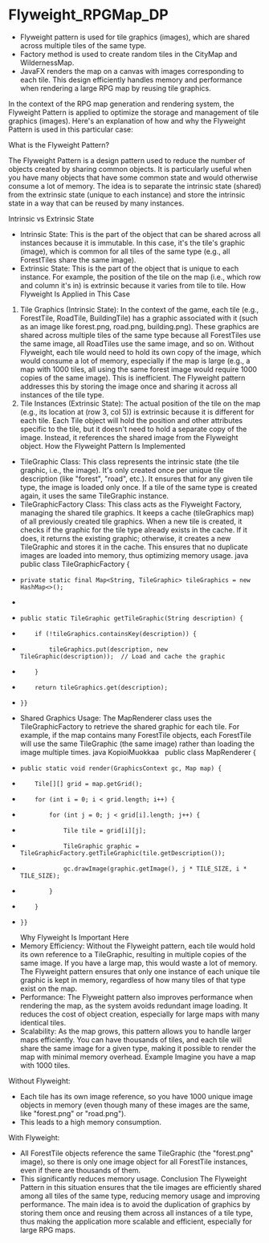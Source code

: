 # Flyweight_RPGMap_DP
* Flyweight pattern is used for tile graphics (images), which are shared across multiple tiles of the same type.
* Factory method is used to create random tiles in the CityMap and WildernessMap.
* JavaFX renders the map on a canvas with images corresponding to each tile.
  This design efficiently handles memory and performance when rendering a large RPG map by reusing tile graphics.


In the context of the RPG map generation and rendering system, the Flyweight Pattern is applied to optimize the storage and management of tile graphics (images). Here's an explanation of how and why the Flyweight Pattern is used in this particular case:

What is the Flyweight Pattern?

The Flyweight Pattern is a design pattern used to reduce the number of objects created by sharing common objects. It is particularly useful when you have many objects that have some common state and would otherwise consume a lot of memory. The idea is to separate the intrinsic state (shared) from the extrinsic state (unique to each instance) and store the intrinsic state in a way that can be reused by many instances.

Intrinsic vs Extrinsic State

* Intrinsic State: This is the part of the object that can be shared across all instances because it is immutable. In this case, it's the tile's graphic (image), which is common for all tiles of the same type (e.g., all ForestTiles share the same image).
* Extrinsic State: This is the part of the object that is unique to each instance. For example, the position of the tile on the map (i.e., which row and column it's in) is extrinsic because it varies from tile to tile.
  How Flyweight Is Applied in This Case
1. Tile Graphics (Intrinsic State): In the context of the game, each tile (e.g., ForestTile, RoadTile, BuildingTile) has a graphic associated with it (such as an image like forest.png, road.png, building.png). These graphics are shared across multiple tiles of the same type because all ForestTiles use the same image, all RoadTiles use the same image, and so on. Without Flyweight, each tile would need to hold its own copy of the image, which would consume a lot of memory, especially if the map is large (e.g., a map with 1000 tiles, all using the same forest image would require 1000 copies of the same image). This is inefficient. The Flyweight pattern addresses this by storing the image once and sharing it across all instances of the tile type.
2. Tile Instances (Extrinsic State): The actual position of the tile on the map (e.g., its location at (row 3, col 5)) is extrinsic because it is different for each tile. Each Tile object will hold the position and other attributes specific to the tile, but it doesn't need to hold a separate copy of the image. Instead, it references the shared image from the Flyweight object.
   How the Flyweight Pattern Is Implemented
* TileGraphic Class: This class represents the intrinsic state (the tile graphic, i.e., the image). It's only created once per unique tile description (like "forest", "road", etc.). It ensures that for any given tile type, the image is loaded only once. If a tile of the same type is created again, it uses the same TileGraphic instance.
* TileGraphicFactory Class: This class acts as the Flyweight Factory, managing the shared tile graphics. It keeps a cache (tileGraphics map) of all previously created tile graphics. When a new tile is created, it checks if the graphic for the tile type already exists in the cache. If it does, it returns the existing graphic; otherwise, it creates a new TileGraphic and stores it in the cache. This ensures that no duplicate images are loaded into memory, thus optimizing memory usage. java    public class TileGraphicFactory {
*     private static final Map<String, TileGraphic> tileGraphics = new HashMap<>();
*
*     public static TileGraphic getTileGraphic(String description) {
*         if (!tileGraphics.containsKey(description)) {
*             tileGraphics.put(description, new TileGraphic(description));  // Load and cache the graphic
*         }
*         return tileGraphics.get(description);
*     }}  
* Shared Graphics Usage: The MapRenderer class uses the TileGraphicFactory to retrieve the shared graphic for each tile. For example, if the map contains many ForestTile objects, each ForestTile will use the same TileGraphic (the same image) rather than loading the image multiple times. java KopioiMuokkaa   public class MapRenderer {
*     public static void render(GraphicsContext gc, Map map) {
*         Tile[][] grid = map.getGrid();
*         for (int i = 0; i < grid.length; i++) {
*             for (int j = 0; j < grid[i].length; j++) {
*                 Tile tile = grid[i][j];
*                 TileGraphic graphic = TileGraphicFactory.getTileGraphic(tile.getDescription());
*                 gc.drawImage(graphic.getImage(), j * TILE_SIZE, i * TILE_SIZE);
*             }
*         }
*     }}  
  Why Flyweight Is Important Here
* Memory Efficiency: Without the Flyweight pattern, each tile would hold its own reference to a TileGraphic, resulting in multiple copies of the same image. If you have a large map, this would waste a lot of memory. The Flyweight pattern ensures that only one instance of each unique tile graphic is kept in memory, regardless of how many tiles of that type exist on the map.
* Performance: The Flyweight pattern also improves performance when rendering the map, as the system avoids redundant image loading. It reduces the cost of object creation, especially for large maps with many identical tiles.
* Scalability: As the map grows, this pattern allows you to handle larger maps efficiently. You can have thousands of tiles, and each tile will share the same image for a given type, making it possible to render the map with minimal memory overhead.
  Example
  Imagine you have a map with 1000 tiles. 


Without Flyweight:
* Each tile has its own image reference, so you have 1000 unique image objects in memory (even though many of these images are the same, like "forest.png" or "road.png").
* This leads to a high memory consumption.
  
With Flyweight:
* All ForestTile objects reference the same TileGraphic (the "forest.png" image), so there is only one image object for all ForestTile instances, even if there are thousands of them.
* This significantly reduces memory usage.
  Conclusion
  The Flyweight Pattern in this situation ensures that the tile images are efficiently shared among all tiles of the same type, reducing memory usage and improving performance. The main idea is to avoid the duplication of graphics by storing them once and reusing them across all instances of a tile type, thus making the application more scalable and efficient, especially for large RPG maps.
